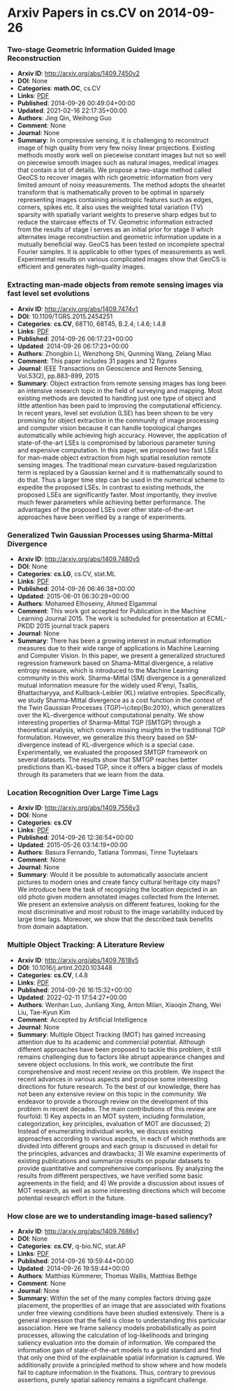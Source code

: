 # Arxiv Papers in cs.CV on 2014-09-26
### Two-stage Geometric Information Guided Image Reconstruction
- **Arxiv ID**: http://arxiv.org/abs/1409.7450v2
- **DOI**: None
- **Categories**: **math.OC**, cs.CV
- **Links**: [PDF](http://arxiv.org/pdf/1409.7450v2)
- **Published**: 2014-09-26 00:49:04+00:00
- **Updated**: 2021-02-16 22:17:35+00:00
- **Authors**: Jing Qin, Weihong Guo
- **Comment**: None
- **Journal**: None
- **Summary**: In compressive sensing, it is challenging to reconstruct image of high quality from very few noisy linear projections. Existing methods mostly work well on piecewise constant images but not so well on piecewise smooth images such as natural images, medical images that contain a lot of details. We propose a two-stage method called GeoCS to recover images with rich geometric information from very limited amount of noisy measurements. The method adopts the shearlet transform that is mathematically proven to be optimal in sparsely representing images containing anisotropic features such as edges, corners, spikes etc. It also uses the weighted total variation (TV) sparsity with spatially variant weights to preserve sharp edges but to reduce the staircase effects of TV. Geometric information extracted from the results of stage I serves as an initial prior for stage II which alternates image reconstruction and geometric information update in a mutually beneficial way. GeoCS has been tested on incomplete spectral Fourier samples. It is applicable to other types of measurements as well. Experimental results on various complicated images show that GeoCS is efficient and generates high-quality images.



### Extracting man-made objects from remote sensing images via fast level set evolutions
- **Arxiv ID**: http://arxiv.org/abs/1409.7474v1
- **DOI**: 10.1109/TGRS.2015.2454251
- **Categories**: **cs.CV**, 68T10, 68T45, B.2.4; I.4.6; I.4.8
- **Links**: [PDF](http://arxiv.org/pdf/1409.7474v1)
- **Published**: 2014-09-26 06:17:23+00:00
- **Updated**: 2014-09-26 06:17:23+00:00
- **Authors**: Zhongbin Li, Wenzhong Shi, Qunming Wang, Zelang Miao
- **Comment**: This paper includes 31 pages and 12 figures
- **Journal**: IEEE Transactions on Geoscience and Remote Sensing, Vol.53(2),
  pp.883-899, 2015
- **Summary**: Object extraction from remote sensing images has long been an intensive research topic in the field of surveying and mapping. Most existing methods are devoted to handling just one type of object and little attention has been paid to improving the computational efficiency. In recent years, level set evolution (LSE) has been shown to be very promising for object extraction in the community of image processing and computer vision because it can handle topological changes automatically while achieving high accuracy. However, the application of state-of-the-art LSEs is compromised by laborious parameter tuning and expensive computation. In this paper, we proposed two fast LSEs for man-made object extraction from high spatial resolution remote sensing images. The traditional mean curvature-based regularization term is replaced by a Gaussian kernel and it is mathematically sound to do that. Thus a larger time step can be used in the numerical scheme to expedite the proposed LSEs. In contrast to existing methods, the proposed LSEs are significantly faster. Most importantly, they involve much fewer parameters while achieving better performance. The advantages of the proposed LSEs over other state-of-the-art approaches have been verified by a range of experiments.



### Generalized Twin Gaussian Processes using Sharma-Mittal Divergence
- **Arxiv ID**: http://arxiv.org/abs/1409.7480v5
- **DOI**: None
- **Categories**: **cs.LG**, cs.CV, stat.ML
- **Links**: [PDF](http://arxiv.org/pdf/1409.7480v5)
- **Published**: 2014-09-26 06:46:38+00:00
- **Updated**: 2015-06-01 06:30:29+00:00
- **Authors**: Mohamed Elhoseiny, Ahmed Elgammal
- **Comment**: This work got accepted for Publication in the Machine Learning
  Journal 2015. The work is scheduled for presentation at ECML-PKDD 2015
  journal track papers
- **Journal**: None
- **Summary**: There has been a growing interest in mutual information measures due to their wide range of applications in Machine Learning and Computer Vision. In this paper, we present a generalized structured regression framework based on Shama-Mittal divergence, a relative entropy measure, which is introduced to the Machine Learning community in this work. Sharma-Mittal (SM) divergence is a generalized mutual information measure for the widely used R\'enyi, Tsallis, Bhattacharyya, and Kullback-Leibler (KL) relative entropies. Specifically, we study Sharma-Mittal divergence as a cost function in the context of the Twin Gaussian Processes (TGP)~\citep{Bo:2010}, which generalizes over the KL-divergence without computational penalty. We show interesting properties of Sharma-Mittal TGP (SMTGP) through a theoretical analysis, which covers missing insights in the traditional TGP formulation. However, we generalize this theory based on SM-divergence instead of KL-divergence which is a special case. Experimentally, we evaluated the proposed SMTGP framework on several datasets. The results show that SMTGP reaches better predictions than KL-based TGP, since it offers a bigger class of models through its parameters that we learn from the data.



### Location Recognition Over Large Time Lags
- **Arxiv ID**: http://arxiv.org/abs/1409.7556v3
- **DOI**: None
- **Categories**: **cs.CV**
- **Links**: [PDF](http://arxiv.org/pdf/1409.7556v3)
- **Published**: 2014-09-26 12:36:54+00:00
- **Updated**: 2015-05-26 03:14:19+00:00
- **Authors**: Basura Fernando, Tatiana Tommasi, Tinne Tuytelaars
- **Comment**: None
- **Journal**: None
- **Summary**: Would it be possible to automatically associate ancient pictures to modern ones and create fancy cultural heritage city maps? We introduce here the task of recognizing the location depicted in an old photo given modern annotated images collected from the Internet. We present an extensive analysis on different features, looking for the most discriminative and most robust to the image variability induced by large time lags. Moreover, we show that the described task benefits from domain adaptation.



### Multiple Object Tracking: A Literature Review
- **Arxiv ID**: http://arxiv.org/abs/1409.7618v5
- **DOI**: 10.1016/j.artint.2020.103448
- **Categories**: **cs.CV**, I.4.8
- **Links**: [PDF](http://arxiv.org/pdf/1409.7618v5)
- **Published**: 2014-09-26 16:15:32+00:00
- **Updated**: 2022-02-11 17:54:27+00:00
- **Authors**: Wenhan Luo, Junliang Xing, Anton Milan, Xiaoqin Zhang, Wei Liu, Tae-Kyun Kim
- **Comment**: Accepted by Artificial Intelligence
- **Journal**: None
- **Summary**: Multiple Object Tracking (MOT) has gained increasing attention due to its academic and commercial potential. Although different approaches have been proposed to tackle this problem, it still remains challenging due to factors like abrupt appearance changes and severe object occlusions. In this work, we contribute the first comprehensive and most recent review on this problem. We inspect the recent advances in various aspects and propose some interesting directions for future research. To the best of our knowledge, there has not been any extensive review on this topic in the community. We endeavor to provide a thorough review on the development of this problem in recent decades. The main contributions of this review are fourfold: 1) Key aspects in an MOT system, including formulation, categorization, key principles, evaluation of MOT are discussed; 2) Instead of enumerating individual works, we discuss existing approaches according to various aspects, in each of which methods are divided into different groups and each group is discussed in detail for the principles, advances and drawbacks; 3) We examine experiments of existing publications and summarize results on popular datasets to provide quantitative and comprehensive comparisons. By analyzing the results from different perspectives, we have verified some basic agreements in the field; and 4) We provide a discussion about issues of MOT research, as well as some interesting directions which will become potential research effort in the future.



### How close are we to understanding image-based saliency?
- **Arxiv ID**: http://arxiv.org/abs/1409.7686v1
- **DOI**: None
- **Categories**: **cs.CV**, q-bio.NC, stat.AP
- **Links**: [PDF](http://arxiv.org/pdf/1409.7686v1)
- **Published**: 2014-09-26 19:59:44+00:00
- **Updated**: 2014-09-26 19:59:44+00:00
- **Authors**: Matthias Kümmerer, Thomas Wallis, Matthias Bethge
- **Comment**: None
- **Journal**: None
- **Summary**: Within the set of the many complex factors driving gaze placement, the properities of an image that are associated with fixations under free viewing conditions have been studied extensively. There is a general impression that the field is close to understanding this particular association. Here we frame saliency models probabilistically as point processes, allowing the calculation of log-likelihoods and bringing saliency evaluation into the domain of information. We compared the information gain of state-of-the-art models to a gold standard and find that only one third of the explainable spatial information is captured. We additionally provide a principled method to show where and how models fail to capture information in the fixations. Thus, contrary to previous assertions, purely spatial saliency remains a significant challenge.



